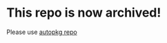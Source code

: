 # This repo is now archived!

Please use [autopkg repo](https://github.com/autopkg/primalcurve-recipes)
